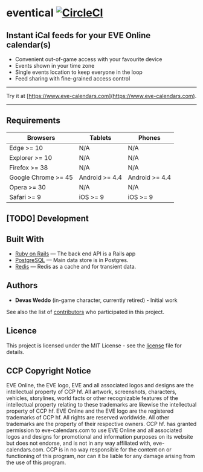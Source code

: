 # eventical [![CircleCI](https://circleci.com/gh/lunohodov/eventical.svg?style=svg&circle-token=b79e0b14abfe04bb761c1e6008af3f7e33b2fb99)](https://circleci.com/gh/lunohodov/eventical)

## Instant iCal feeds for your EVE Online calendar(s)

* Convenient out-of-game access with your favourite device
* Events shown in your time zone
* Single events location to keep everyone in the loop
* Feed sharing with fine-grained access control

---

Try it at [https://www.eve-calendars.com](https://www.eve-calendars.com).

---

## Requirements

| Browsers              | Tablets        | Phones         |
| --------------------- | -------------- | -------------- |
| Edge >= 10            | N/A            | N/A            |
| Explorer >= 10        | N/A            | N/A            |
| Firefox >= 38         | N/A            | N/A            |
| Google Chrome >= 45   | Android >= 4.4 | Android >= 4.4 |
| Opera >= 30           | N/A            | N/A            |
| Safari >= 9           | iOS >= 9       | iOS >= 9       |

## [TODO] Development

## Built With

- [Ruby on Rails](https://github.com/rails/rails) &mdash; The back end API is a Rails app
- [PostgreSQL](http://www.postgresql.org/) &mdash; Main data store is in Postgres.
- [Redis](http://redis.io/) &mdash; Redis as a cache and for transient data.

## Authors

* **Devas Weddo** (in-game character, currently retired) - Initial work

See also the list of [contributors](https://github.com/lunohodov/eventical/graphs/contributors) who participated in this project.

## Licence

This project is licensed under the MIT License - see the [license](LICENSE) file for details.

## CCP Copyright Notice

EVE Online, the EVE logo, EVE and all associated logos and designs are the intellectual property of CCP hf. All artwork, screenshots, characters, vehicles, storylines, world facts or other recognizable features of the intellectual property relating to these trademarks are likewise the intellectual property of CCP hf. EVE Online and the EVE logo are the registered trademarks of CCP hf. All rights are reserved worldwide. All other trademarks are the property of their respective owners. CCP hf. has granted permission to eve-calendars.com to use EVE Online and all associated logos and designs for promotional and information purposes on its website but does not endorse, and is not in any way affiliated with, eve-calendars.com. CCP is in no way responsible for the content on or functioning of this program, nor can it be liable for any damage arising from the use of this program.
